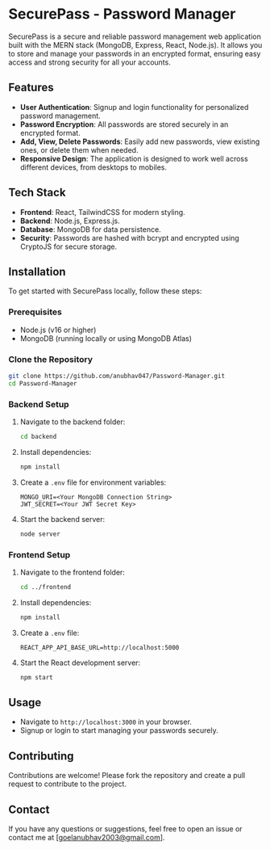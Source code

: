 # SecurePass - Password Manager

SecurePass is a secure and reliable password management web application built with the MERN stack (MongoDB, Express, React, Node.js). It allows you to store and manage your passwords in an encrypted format, ensuring easy access and strong security for all your accounts.

## Features

- **User Authentication**: Signup and login functionality for personalized password management.
- **Password Encryption**: All passwords are stored securely in an encrypted format.
- **Add, View, Delete Passwords**: Easily add new passwords, view existing ones, or delete them when needed.
- **Responsive Design**: The application is designed to work well across different devices, from desktops to mobiles.

## Tech Stack

- **Frontend**: React, TailwindCSS for modern styling.
- **Backend**: Node.js, Express.js.
- **Database**: MongoDB for data persistence.
- **Security**: Passwords are hashed with bcrypt and encrypted using CryptoJS for secure storage.

## Installation

To get started with SecurePass locally, follow these steps:

### Prerequisites

- Node.js (v16 or higher)
- MongoDB (running locally or using MongoDB Atlas)

### Clone the Repository

```bash
git clone https://github.com/anubhav047/Password-Manager.git
cd Password-Manager
```

### Backend Setup

1. Navigate to the backend folder:
   ```bash
   cd backend
   ```
2. Install dependencies:
   ```bash
   npm install
   ```
3. Create a `.env` file for environment variables:
   ```
   MONGO_URI=<Your MongoDB Connection String>
   JWT_SECRET=<Your JWT Secret Key>
   ```
4. Start the backend server:
   ```bash
   node server
   ```

### Frontend Setup

1. Navigate to the frontend folder:
   ```bash
   cd ../frontend
   ```
2. Install dependencies:
   ```bash
   npm install
   ```
3. Create a `.env` file:
   ```
   REACT_APP_API_BASE_URL=http://localhost:5000
   ```
4. Start the React development server:
   ```bash
   npm start
   ```

## Usage

- Navigate to `http://localhost:3000` in your browser.
- Signup or login to start managing your passwords securely.


## Contributing

Contributions are welcome! Please fork the repository and create a pull request to contribute to the project.


## Contact

If you have any questions or suggestions, feel free to open an issue or contact me at [goelanubhav2003@gmail.com].

